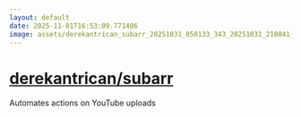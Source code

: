```yaml
---
layout: default
date: 2025-11-01T16:53:09.771406
image: assets/derekantrican_subarr_20251031_050133_343_20251031_210041_bc23ec--20251031T220055216--cropped.png
---
```


# [derekantrican/subarr](https://github.com/derekantrican/subarr/)

Automates actions on YouTube uploads
